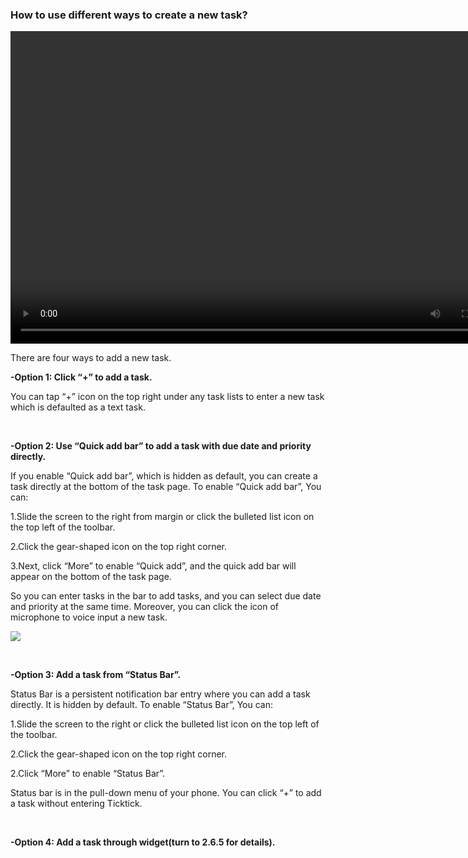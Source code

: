 ### How to use different ways to create a new task?

<video width="800" height="500" controls="controls">
  <source https://www.youtube.com/watch?v=-npsJ9oIasU&index=3&list=PLbWRKVi0_aTFbQcYoQHar2TR88yoO190U="movie.ogg" type="video/ogg">
  <source https://www.youtube.com/watch?v=-npsJ9oIasU&index=3&list=PLbWRKVi0_aTFbQcYoQHar2TR88yoO190U="movie.mp4" type="video/mp4">
Your browser does not support the video tag.
</video>


There are four ways to add a new task.

**-Option 1: Click “+” to add a task.**

You can tap “+” icon on the top right under any task lists to enter a new task which is defaulted as a text task.

<br />

**-Option 2: Use “Quick add bar” to add a task with due date and priority directly.**

If you enable “Quick add bar”, which is hidden as default, you can create a task directly at the bottom of the task page. To enable “Quick add bar”, You can:

1.Slide the screen to the right from margin or click the bulleted list icon on the top left of the toolbar.

2.Click the gear-shaped icon on the top right corner.

3.Next, click “More” to enable “Quick add”, and the quick add bar will appear on the bottom of the task page.

So you can enter tasks in the bar to add tasks, and you can select due date and priority at the same time. Moreover, you can click the icon of microphone to voice input a new task.

![](../images/image.2.2.1W.png)

<br />

**-Option 3: Add a task from “Status Bar”.**

Status Bar is a persistent notification bar entry where you can add a task directly. It is hidden by default. To enable “Status Bar”, You can:

1.Slide the screen to the right or click the bulleted list icon on the top left of the toolbar.

2.Click the gear-shaped icon on the top right corner.

2.Click “More” to enable “Status Bar”.

Status bar is in the pull-down menu of your phone. You can click “+” to add a task without entering Ticktick.

<br />

**-Option 4: Add a task through widget(turn to 2.6.5 for details).**

